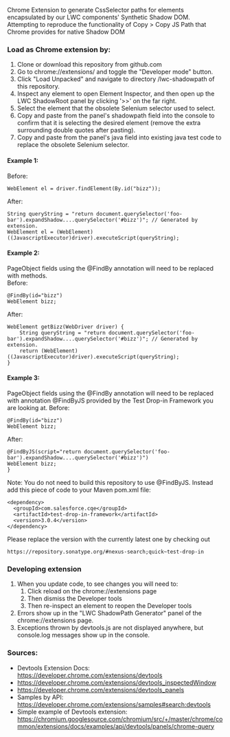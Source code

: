 Chrome Extension to generate CssSelector paths for elements encapsulated by our LWC components' Synthetic Shadow DOM.  
Attempting to reproduce the functionality of Copy > Copy JS Path that Chrome provides for native Shadow DOM

 ### Load as Chrome extension by:
 1. Clone or download this repository from github.com  
 2. Go to chrome://extensions/ and toggle the "Developer mode" button.
 3. Click "Load Unpacked" and navigate to directory /lwc-shadowpath of this repository.
 4. Inspect any element to open Element Inspector, and then open up the LWC ShadowRoot panel by clicking '>>' on the far right.
 5. Select the element that the obsolete Selenium selector used to select.
 6. Copy and paste from the panel's shadowpath field into the console to confirm that it is selecting the desired element (remove the extra surrounding double quotes after pasting).
 7. Copy and paste from the panel's java field into existing java test code to replace the obsolete Selenium selector.

 #### Example 1:
 Before:
 ```
 WebElement el = driver.findElement(By.id("bizz"));
 ```
 After: 
 ```
 String queryString = "return document.querySelector('foo-bar').expandShadow....querySelector('#bizz')"; // Generated by extension.
 WebElement el = (WebElement)((JavascriptExecutor)driver).executeScript(queryString);
 ```
#### Example 2:
PageObject fields using the @FindBy annotation will need to be replaced with methods.  
Before:
```
@FindBy(id="bizz")
WebElement bizz;
```
After:
```
WebElement getBizz(WebDriver driver) {
    String queryString = "return document.querySelector('foo-bar').expandShadow....querySelector('#bizz')"; // Generated by extension.
    return (WebElement)((JavascriptExecutor)driver).executeScript(queryString);
}
```
#### Example 3:
PageObject fields using the @FindBy annotation will need to be replaced with annotation @FindByJS provided by the
Test Drop-in Framework you are looking at.
Before:
```
@FindBy(id="bizz")
WebElement bizz;
```
After:
```
@FindByJS(script="return document.querySelector('foo-bar').expandShadow....querySelector('#bizz')")
WebElement bizz;
}
```

Note:
You do not need to build this repository to use @FindByJS. Instead add this piece of code to your Maven pom.xml file:
```
<dependency>
  <groupId>com.salesforce.cqe</groupId>
  <artifactId>test-drop-in-framework</artifactId>
  <version>3.0.4</version>
</dependency>
```

Please replace the version with the currently latest one by checking out 
```
https://repository.sonatype.org/#nexus-search;quick~test-drop-in
```

### Developing extension
 1. When you update code, to see changes you will need to:
     1. Click reload on the chrome://extensions page
     2. Then dismiss the Developer tools
     3. Then re-inspect an element to reopen the Developer tools
 2. Errors show up in the "LWC ShadowPath Generator" panel of the chrome://extensions page.
 3. Exceptions thrown by devtools.js are not displayed anywhere, but console.log messages show up in the console.

### Sources:
* Devtools Extension Docs: https://developer.chrome.com/extensions/devtools
* https://developer.chrome.com/extensions/devtools_inspectedWindow
* https://developer.chrome.com/extensions/devtools_panels
* Samples by API: https://developer.chrome.com/extensions/samples#search:devtools
* Simple example of Devtools extension: https://chromium.googlesource.com/chromium/src/+/master/chrome/common/extensions/docs/examples/api/devtools/panels/chrome-query
